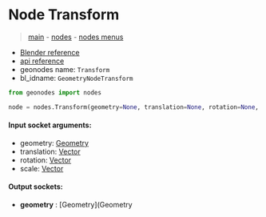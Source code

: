 # Node Transform

> [main](../structure.md) - [nodes](nodes.md) - [nodes menus](nodes_menus.md)

- [Blender reference](https://docs.blender.org/manual/en/latest/modeling/geometry_nodes/geometry/transform.html)
- [api reference](https://docs.blender.org/api/current/bpy.types.GeometryNodeTransform.html)
- geonodes name: `Transform`
- bl_idname: `GeometryNodeTransform`

```python
from geonodes import nodes

node = nodes.Transform(geometry=None, translation=None, rotation=None, scale=None)
```

#### Input socket arguments:

- geometry: [Geometry](Geometry.md)
- translation: [Vector](Vector.md)
- rotation: [Vector](Vector.md)
- scale: [Vector](Vector.md)

#### Output sockets:

- **geometry** : [Geometry](Geometry

